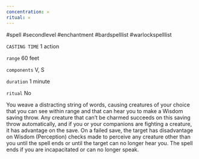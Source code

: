 ```yaml
---
concentration: 𐄂
ritual: 𐄂
---
```

#spell #secondlevel #enchantment #bardspelllist #warlockspelllist

`CASTING TIME`
1 action

`range`
60 feet

`components`
V, S

`duration`
1 minute

`ritual`
No

You weave a distracting string of words, causing creatures of your choice that you can see within range and that can hear you to make a Wisdom saving throw. Any creature that can’t be charmed succeeds on this saving throw automatically, and if you or your companions are fighting a creature, it has advantage on the save. On a failed save, the target has disadvantage on Wisdom (Perception) checks made to perceive any creature other than you until the spell ends or until the target can no longer hear you. The spell ends if you are incapacitated or can no longer speak.